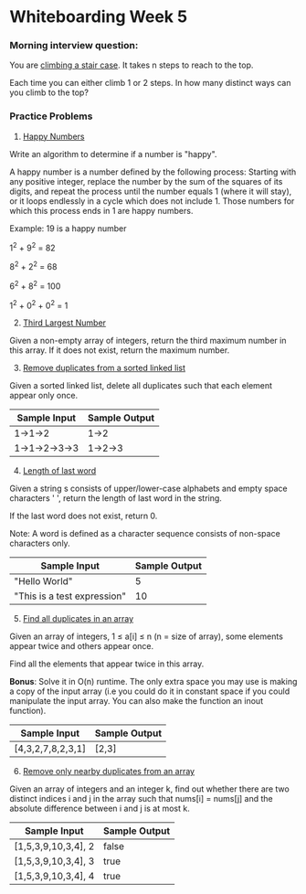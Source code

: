 # Whiteboarding Week 5

### Morning interview question:

You are [climbing a stair case](https://leetcode.com/problems/climbing-stairs/description/). It takes n steps to reach to the top.

Each time you can either climb 1 or 2 steps. In how many distinct ways can you climb to the top?


### Practice Problems

1. [Happy Numbers](https://leetcode.com/problems/happy-number/)


Write an algorithm to determine if a number is "happy".

A happy number is a number defined by the following process: Starting with any positive integer, replace the number by the sum of the squares of its digits, and repeat the process until the number equals 1 (where it will stay), or it loops endlessly in a cycle which does not include 1. Those numbers for which this process ends in 1 are happy numbers.

Example: 19 is a happy number

1<sup>2</sup> + 9<sup>2</sup> = 82

8<sup>2</sup> + 2<sup>2</sup> = 68

6<sup>2</sup> + 8<sup>2</sup> = 100

1<sup>2</sup> + 0<sup>2</sup> + 0<sup>2</sup> = 1

2. [Third Largest Number](https://leetcode.com/problems/third-maximum-number/)

Given a non-empty array of integers, return the third maximum number in this array. If it does not exist, return the maximum number. 

3. [Remove duplicates from a sorted linked list](https://leetcode.com/problems/remove-duplicates-from-sorted-list/)

Given a sorted linked list, delete all duplicates such that each element appear only once.

|Sample Input | Sample Output | 
|---|---|
|1->1->2| 1->2 |
|1->1->2->3->3| 1->2->3 | 

4. [Length of last word](https://leetcode.com/problems/length-of-last-word/)

Given a string s consists of upper/lower-case alphabets and empty space characters ' ', return the length of last word in the string.

If the last word does not exist, return 0.

Note: A word is defined as a character sequence consists of non-space characters only.

|Sample Input | Sample Output | 
|---|---|
|"Hello World"| 5 |
|"This is a test expression" | 10 |

5. [Find all duplicates in an array](https://leetcode.com/problems/find-all-duplicates-in-an-array/)

Given an array of integers, 1 ≤ a[i] ≤ n (n = size of array), some elements appear twice and others appear once.

Find all the elements that appear twice in this array.

**Bonus**: Solve it in O(n) runtime.  The only extra space you may use is making a copy of the input array (i.e you could do it in constant space if you could manipulate the input array.  You can also make the function an inout function).


|Sample Input | Sample Output | 
|---|---|
|[4,3,2,7,8,2,3,1]| [2,3] |



6. [Remove only nearby duplicates from an array](https://leetcode.com/problems/contains-duplicate-ii/)

Given an array of integers and an integer k, find out whether there are two distinct indices i and j in the array such that nums[i] = nums[j] and the absolute difference between i and j is at most k.


|Sample Input | Sample Output | 
|---|---|
|[1,5,3,9,10,3,4], 2| false |
|[1,5,3,9,10,3,4], 3| true |
|[1,5,3,9,10,3,4], 4| true | 


